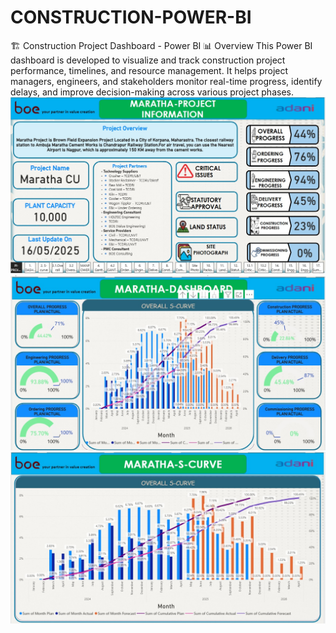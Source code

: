 # CONSTRUCTION-POWER-BI
🏗️ Construction Project Dashboard - Power BI 📊 Overview This Power BI dashboard is developed to visualize and track construction project performance, timelines, and resource management. It helps project managers, engineers, and stakeholders monitor real-time progress, identify delays, and improve decision-making across various project phases.
<br>
<img src="https://github.com/sudhirj96/CONSTRUCTION-POWER-BI/blob/c0df6565a57472f6083f787a54054892792a7d73/497502154_2119540715189349_1364573672734530371_n.jpg" alt="Image Description" width="600">
<br>
<img src="https://github.com/sudhirj96/CONSTRUCTION-POWER-BI/blob/26031f6a9c9ce9808355ca4cb27a5d3763c0476f/497581646_2119540711856016_4825451841437425420_n.jpg" alt="Image Description" width="600">
<br>
<img src="https://github.com/sudhirj96/CONSTRUCTION-POWER-BI/blob/218dbaacc1a4644bfad57645e3a9bf386cb45cd9/498694191_2119540708522683_2592780965113345094_n.jpg" alt="Image Description" width="600">
<br>
